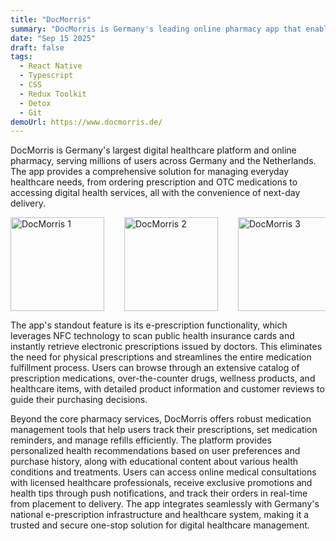 ```yaml
---
title: "DocMorris"
summary: "DocMorris is Germany's leading online pharmacy app that enables users to order medications, scan e-prescriptions via NFC, and manage their healthcare needs with next-day delivery."
date: "Sep 15 2025"
draft: false
tags:
  - React Native
  - Typescript
  - CSS
  - Redux Toolkit
  - Detox
  - Git
demoUrl: https://www.docmorris.de/
---
```


DocMorris is Germany's largest digital healthcare platform and online pharmacy, serving millions of users across Germany and the Netherlands. The app provides a comprehensive solution for managing everyday healthcare needs, from ordering prescription and OTC medications to accessing digital health services, all with the convenience of next-day delivery.

<div style="display: flex; gap: 32px; justify-content: center">
    <div style="display: flex; overflow-x: auto; width: 524px; gap: 32px;">
        <img src="/images/docmorris-home.png" alt="DocMorris 1" width="150"/>
        <img src="/images/docmorris-home2.png" alt="DocMorris 2" width="150"/>
        <img src="/images/docmorris-categorias.png" alt="DocMorris 3" width="150"/>
        <img src="/images/docmorris-explora.png" alt="DocMorris 4" width="150"/>
        <img src="/images/docmorris-profile.png" alt="DocMorris 5" width="150"/>
    </div>
</div>

The app's standout feature is its e-prescription functionality, which leverages NFC technology to scan public health insurance cards and instantly retrieve electronic prescriptions issued by doctors. This eliminates the need for physical prescriptions and streamlines the entire medication fulfillment process. Users can browse through an extensive catalog of prescription medications, over-the-counter drugs, wellness products, and healthcare items, with detailed product information and customer reviews to guide their purchasing decisions.

Beyond the core pharmacy services, DocMorris offers robust medication management tools that help users track their prescriptions, set medication reminders, and manage refills efficiently. The platform provides personalized health recommendations based on user preferences and purchase history, along with educational content about various health conditions and treatments. Users can access online medical consultations with licensed healthcare professionals, receive exclusive promotions and health tips through push notifications, and track their orders in real-time from placement to delivery. The app integrates seamlessly with Germany's national e-prescription infrastructure and healthcare system, making it a trusted and secure one-stop solution for digital healthcare management.
